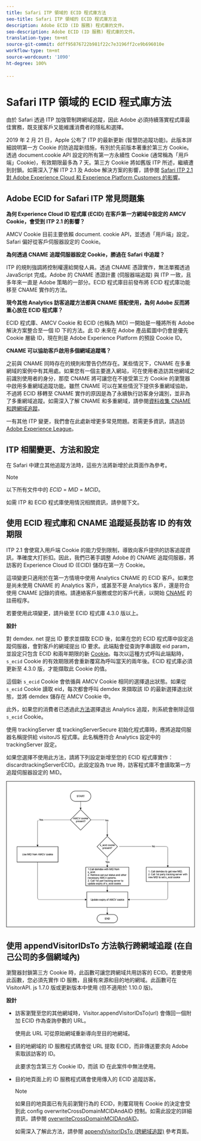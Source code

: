 ```yaml
---
title: Safari ITP 領域的 ECID 程式庫方法
seo-title: Safari ITP 領域的 ECID 程式庫方法
description: Adobe ECID (ID 服務) 程式庫的文件。
seo-description: Adobe ECID (ID 服務) 程式庫的文件。
translation-type: tm+mt
source-git-commit: ddff95876722b981f22c7e3196ff2ce9b696010e
workflow-type: tm+mt
source-wordcount: '1090'
ht-degree: 100%

---
```



# Safari ITP 領域的 ECID 程式庫方法

由於 Safari 透過 ITP 加強管制跨網域追蹤，因此 Adobe 必須持續落實程式庫最佳實務，既支援客戶又能維護消費者的隱私和選擇。

2019 年 2 月 21 日，Apple 公布了 ITP 的最新更新 (智慧防追蹤功能)。此版本詳細說明第一方 Cookie 的防追蹤新措施，有別於先前版本著重於第三方 Cookie。透過 document.cookie API 設定的所有第一方永續性 Cookie (通常稱為「用戶端」Cookie)，有效期限最多為 7 天。第三方 Cookie 將如舊版 ITP 所述，繼續遭到封鎖。如需深入了解 ITP 2.1 及 Adobe 解決方案的影響，請參閱 [Safari ITP 2.1 對 Adobe Experience Cloud 和 Experience Platform Customers 的影響](https://medium.com/adobetech/safari-itp-2-1-impact-on-adobe-experience-cloud-customers-9439cecb55ac)。

## Adobe ECID for Safari ITP 常見問題集

**為何 Experience Cloud ID 程式庫 (ECID) 在客戶第一方網域中設定的 AMCV Cookie，會受到 ITP 2.1 的影響？**

AMCV Cookie 目前主要依賴 document. cookie API，並透過「用戶端」設定。Safari 偏好從客戶伺服器設定的 Cookie。

**為何透過 CNAME 追蹤伺服器設定 Cookie，勝過在 Safari 中追蹤？**

ITP 的規則強調將控制權還給開發人員。透過 CNAME 憑證實作，無法單獨透過 JavaScript 完成。Adobe 的 CNAME 憑證計畫 (伺服器端追蹤) 與 ITP 一致，且多年來一直是 Adobe 策略的一部分。ECID 程式庫目前發布將 ECID 程式庫功能移至 CNAME 實作的方法。

**現今其他 Analytics 訪客追蹤方法都與 CNAME 搭配使用，為何 Adobe 反而將重心放在 ECID 程式庫？**

ECID 程式庫、AMCV Cookie 和 ECID (也稱為 MID) 一開始是一種將所有 Adobe 解決方案整合至一個 ID 下的方法。此 ID 未來在 Adobe 產品藍圖中仍會是優先 Cookie 層級 ID，現在則是 Adobe Experience Platform 的預設 Cookie ID。

**CNAME 可以協助客戶啟用多個網域追蹤嗎？**

之前與 CNAME 同時存在的規則和警告仍然存在。某些情況下，CNAME 在多重網域的案例中有其用處。如果您有一個主要進入網站，可在使用者造訪其他網域之前識別使用者的身分，那麼 CNAME 將可讓您在不接受第三方 Cookie 的瀏覽器中啟用多重網域追蹤功能。雖然 CNAME 可以在某些情況下提供多重網域協助，不過將 ECID 移轉至 CNAME 實作的原因是為了永續執行訪客身分識別，並非為了多重網域追蹤。如需深入了解 CNAME 和多重網域，請參閱[資料收集 CNAME 和跨網域追蹤](/help/reference/analytics-reference/cname.md)。

一有其他 ITP 變更，我們會在此處新增更多常見問題。若需更多資訊，請造訪 [Adobe Experience League](https://experienceleague.adobe.com/tw/#recommended/solutions/analytics)。

## ITP 相關變更、方法和設定

在 Safari 中建立其他追蹤方法時，這些方法將新增於此頁面作為參考。

>[!NOTE]
>
>以下所有文件中的 *ECID* = *MID* = *MCID*。

如需 ITP 和 ECID 程式庫使用情況相關資訊，請參閱下文。

## 使用 ECID 程式庫和 CNAME 追蹤延長訪客 ID 的有效期限

ITP 2.1 會使寫入用戶端 Cookie 的能力受到限制，導致向客戶提供的訪客追蹤資訊，準確度大打折扣。因此，我們已著手調整 Adobe 的 CNAME 追蹤伺服器，將訪客的 Experience Cloud ID (ECID) 儲存在第一方 Cookie。

這項變更只適用於在第一方情境中使用 Analytics CNAME 的 ECID 客戶。如果您是尚未使用 CNAME 的 Analytics 客戶，或甚至不是 Analytics 客戶，還是符合使用 CNAME 記錄的資格。請連絡客戶服務或您的客戶代表，以開始 [CNAME](https://docs.adobe.com/content/help/zh-Hant/core-services/interface/ec-cookies/cookies-first-party.html) 的註冊程序。

若要使用此項變更，請升級至 ECID 程式庫 4.3.0 版以上。

**設計**

對 demdex. net 提出 ID 要求並擷取 ECID 後，如果在您的 ECID 程式庫中設定追蹤伺服器，會對客戶的網域提出 ID 要求。此端點會從查詢字串讀取 eid param，並設定只包含 ECID 和兩年期限的新 [Cookie](/help/introduction/cookies.md)。每次以這種方式呼叫此端點時，`s_ecid` Cookie 的有效期限將會重新覆寫為呼叫當天的兩年後。ECID 程式庫必須更新至 4.3.0 版，才能擷取此 Cookie 的值。

這個新 `s_ecid` Cookie 會依循與 AMCV Cookie 相同的選擇退出狀態。如果從 `s_ecid` Cookie 讀取 eid，每次都會呼叫 demdex 來擷取該 ID 的最新選擇退出狀態，並將 demdex 儲存在 AMCV Cookie 中。

此外，如果您的消費者已透過此[方法](https://docs.adobe.com/content/help/zh-Hant/analytics/implementation/js/opt-out.html)選擇退出 Analytics 追蹤，則系統會刪除這個 `s_ecid` Cookie。

使用 trackingServer 或 trackingServerSecure 初始化程式庫時，應將追蹤伺服器名稱提供給 visitorJS 程式庫。此名稱應符合 Analytics 設定中的 trackingServer 設定。

如果您選擇不使用此方法，請將下列設定新增至您的 ECID 程式庫實作：discardtrackingServerECID。此設定設為 true 時，訪客程式庫不會讀取第一方追蹤伺服器設定的 MID。

![](assets/itp-proposal-v1.png)

## 使用 appendVisitorIDsTo 方法執行跨網域追蹤 (在自己公司的多個網域內)

瀏覽器封鎖第三方 Cookie 時，此函數可讓您跨網域共用訪客的 ECID。若要使用此函數，您必須先實作 ID 服務，且擁有來源和目的地的網域。此函數可在 VisitorAPI. js 1.7.0 版或更新版本中使用 (但不適用於 1.10.0 版)。

**設計**

* 訪客瀏覽至您的其他網域時，Visitor.appendVisitorIDsTo(url) 會傳回一個附加 ECID 作為查詢參數的 URL。

   使用此 URL 可從原始網域重新導向至目的地網域。

* 目的地網域的 ID 服務程式碼會從 URL 提取 ECID，而非傳送要求向 Adobe 索取該訪客的 ID。

   此要求包含第三方 Cookie ID，而該 ID 在此案件中無法使用。

* 目的地頁面上的 ID 服務程式碼會使用傳入的 ECID 追蹤訪客。

   >[!NOTE]
   >如果目的地頁面已有先前瀏覽行為的 ECID，則覆寫現有 Cookie 的決定會受到此 config overwriteCrossDomainMCIDAndAID 控制。如需此設定的詳細資訊，請參閱 [overwriteCrossDomainMCIDAndAID](/help/library/function-vars/overwrite-visitor-id.md)。
   >
   >如需深入了解此方法，請參閱 [appendVisitorIDsTo (跨網域追蹤)](/help/library/get-set/appendvisitorid.md) 參考頁面。
